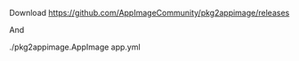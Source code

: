 Download https://github.com/AppImageCommunity/pkg2appimage/releases

And

./pkg2appimage.AppImage app.yml
